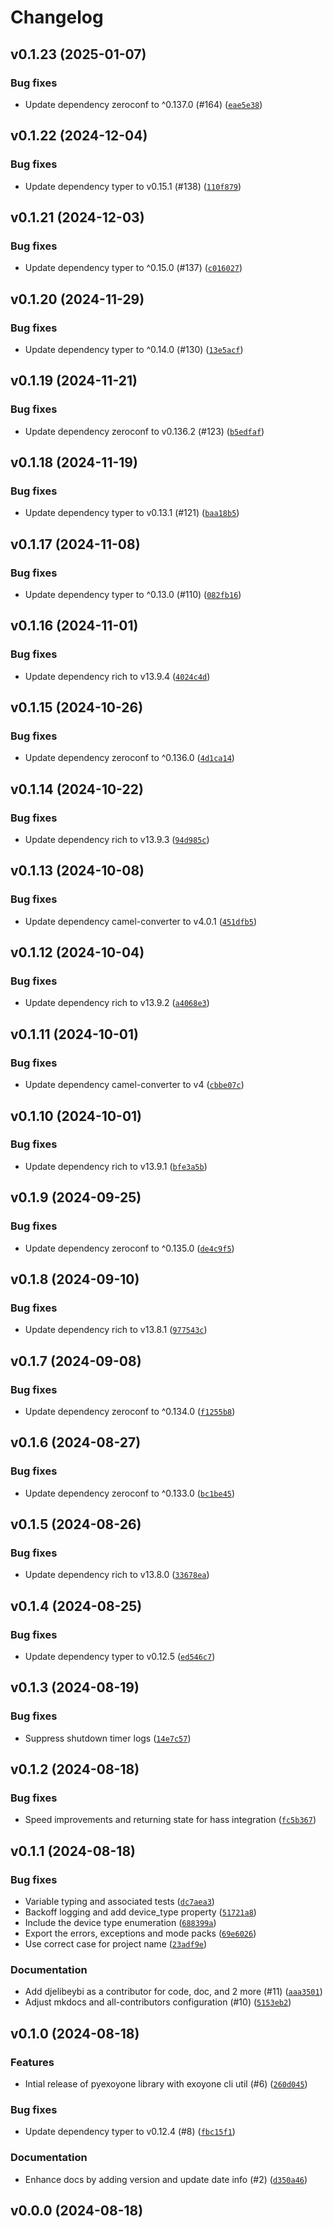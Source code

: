# Changelog

## v0.1.23 (2025-01-07)

### Bug fixes

- Update dependency zeroconf to ^0.137.0 (#164) ([`eae5e38`](https://github.com/Djelibeybi/pyExoyOne/commit/eae5e383677fc36ff2108f6741a8f2f3a2d8c03c))

## v0.1.22 (2024-12-04)

### Bug fixes

- Update dependency typer to v0.15.1 (#138) ([`110f879`](https://github.com/Djelibeybi/pyExoyOne/commit/110f87963ff064046f80b13d245a062b242bbb9b))

## v0.1.21 (2024-12-03)

### Bug fixes

- Update dependency typer to ^0.15.0 (#137) ([`c016027`](https://github.com/Djelibeybi/pyExoyOne/commit/c016027014d04876a3d1b3e29ccfd6b46158b38d))

## v0.1.20 (2024-11-29)

### Bug fixes

- Update dependency typer to ^0.14.0 (#130) ([`13e5acf`](https://github.com/Djelibeybi/pyExoyOne/commit/13e5acf9ad3052894d8c55e6a3153604dbac6475))

## v0.1.19 (2024-11-21)

### Bug fixes

- Update dependency zeroconf to v0.136.2 (#123) ([`b5edfaf`](https://github.com/Djelibeybi/pyExoyOne/commit/b5edfafa6f4f0a640b273871670b37d21792628b))

## v0.1.18 (2024-11-19)

### Bug fixes

- Update dependency typer to v0.13.1 (#121) ([`baa18b5`](https://github.com/Djelibeybi/pyExoyOne/commit/baa18b58a8704e97957a3bcaa50b2640cbb37051))

## v0.1.17 (2024-11-08)

### Bug fixes

- Update dependency typer to ^0.13.0 (#110) ([`082fb16`](https://github.com/Djelibeybi/pyExoyOne/commit/082fb162614cb722929634c76efd3ebd79f91de9))

## v0.1.16 (2024-11-01)

### Bug fixes

- Update dependency rich to v13.9.4 ([`4024c4d`](https://github.com/Djelibeybi/pyExoyOne/commit/4024c4d825563765342a9af7ef77a24f64339df4))

## v0.1.15 (2024-10-26)

### Bug fixes

- Update dependency zeroconf to ^0.136.0 ([`4d1ca14`](https://github.com/Djelibeybi/pyExoyOne/commit/4d1ca14b27b8466752f9cad445a6539299450ef6))

## v0.1.14 (2024-10-22)

### Bug fixes

- Update dependency rich to v13.9.3 ([`94d985c`](https://github.com/Djelibeybi/pyExoyOne/commit/94d985c71aabcb6bea56a9c10d86aec5f36a76d4))

## v0.1.13 (2024-10-08)

### Bug fixes

- Update dependency camel-converter to v4.0.1 ([`451dfb5`](https://github.com/Djelibeybi/pyExoyOne/commit/451dfb56699ec7e42503f6f50b1e7326b23d12cd))

## v0.1.12 (2024-10-04)

### Bug fixes

- Update dependency rich to v13.9.2 ([`a4068e3`](https://github.com/Djelibeybi/pyExoyOne/commit/a4068e39f745f865c9da9eddd9d177c2902fa259))

## v0.1.11 (2024-10-01)

### Bug fixes

- Update dependency camel-converter to v4 ([`cbbe07c`](https://github.com/Djelibeybi/pyExoyOne/commit/cbbe07ca1a7b3c62078151c13b4750c2a6ab8634))

## v0.1.10 (2024-10-01)

### Bug fixes

- Update dependency rich to v13.9.1 ([`bfe3a5b`](https://github.com/Djelibeybi/pyExoyOne/commit/bfe3a5b31b2fd9e054f8333c237bcd66fa0d4c94))

## v0.1.9 (2024-09-25)

### Bug fixes

- Update dependency zeroconf to ^0.135.0 ([`de4c9f5`](https://github.com/Djelibeybi/pyExoyOne/commit/de4c9f5c341e9c4a1108cfa650d52a98faf9e97b))

## v0.1.8 (2024-09-10)

### Bug fixes

- Update dependency rich to v13.8.1 ([`977543c`](https://github.com/Djelibeybi/pyExoyOne/commit/977543c088803045d726c9a7519af0bc262aa8ab))

## v0.1.7 (2024-09-08)

### Bug fixes

- Update dependency zeroconf to ^0.134.0 ([`f1255b8`](https://github.com/Djelibeybi/pyExoyOne/commit/f1255b83f3d5d45613fe755df810a6990edaa424))

## v0.1.6 (2024-08-27)

### Bug fixes

- Update dependency zeroconf to ^0.133.0 ([`bc1be45`](https://github.com/Djelibeybi/pyExoyOne/commit/bc1be4561c4cebb25bcb72c2f67b29f197c0183f))

## v0.1.5 (2024-08-26)

### Bug fixes

- Update dependency rich to v13.8.0 ([`33678ea`](https://github.com/Djelibeybi/pyExoyOne/commit/33678ea3c38ade499ab590818f18c65cb0d634d4))

## v0.1.4 (2024-08-25)

### Bug fixes

- Update dependency typer to v0.12.5 ([`ed546c7`](https://github.com/Djelibeybi/pyExoyOne/commit/ed546c701ed082ba328962e30bc34d4bc6ea2887))

## v0.1.3 (2024-08-19)

### Bug fixes

- Suppress shutdown timer logs ([`14e7c57`](https://github.com/Djelibeybi/pyExoyOne/commit/14e7c57f25122f8ee05fdd79eef598f439172ed2))

## v0.1.2 (2024-08-18)

### Bug fixes

- Speed improvements and returning state for hass integration ([`fc5b367`](https://github.com/Djelibeybi/pyExoyOne/commit/fc5b3672a386a881b560c658b7c552cc93fd06a7))

## v0.1.1 (2024-08-18)

### Bug fixes

- Variable typing and associated tests ([`dc7aea3`](https://github.com/Djelibeybi/pyExoyOne/commit/dc7aea3437dbb2be72eef83093e0b8882b68e118))
- Backoff logging and add device_type property ([`51721a8`](https://github.com/Djelibeybi/pyExoyOne/commit/51721a8dd19c95171df81aa815ecb62e4f92ba95))
- Include the device type enumeration ([`688399a`](https://github.com/Djelibeybi/pyExoyOne/commit/688399a83e4de05f2bf63e5899ba827a249bf965))
- Export the errors, exceptions and mode packs ([`69e6026`](https://github.com/Djelibeybi/pyExoyOne/commit/69e6026d435d3bef196cb1f3ef0e91ad8847a209))
- Use correct case for project name ([`23adf9e`](https://github.com/Djelibeybi/pyExoyOne/commit/23adf9e112797718846580d5b90c4dfedad5f41f))

### Documentation

- Add djelibeybi as a contributor for code, doc, and 2 more (#11) ([`aaa3501`](https://github.com/Djelibeybi/pyExoyOne/commit/aaa35019bf30d9cd03bbf011a883bbdde59f3f38))
- Adjust mkdocs and all-contributors configuration (#10) ([`5153eb2`](https://github.com/Djelibeybi/pyExoyOne/commit/5153eb22a8cbf19ceb588880ea05a3f267e9bfa0))

## v0.1.0 (2024-08-18)

### Features

- Intial release of pyexoyone library with exoyone cli util (#6) ([`260d045`](https://github.com/Djelibeybi/pyExoyOne/commit/260d045efa40a5ba65cd84627161057709646c2b))

### Bug fixes

- Update dependency typer to v0.12.4 (#8) ([`fbc15f1`](https://github.com/Djelibeybi/pyExoyOne/commit/fbc15f16dc7a380dc0e2a70d5978df610ab43da5))

### Documentation

- Enhance docs by adding version and update date info (#2) ([`d350a46`](https://github.com/Djelibeybi/pyExoyOne/commit/d350a468828cf6531d219f1c7548ba0fc9283363))

## v0.0.0 (2024-08-18)
